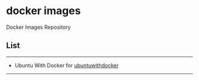 # docker images
Docker Images Repository

## List
---
- Ubuntu With Docker for [ubuntuwithdocker](https://github.com/yogiflogic/dockerimages/tree/ubuntuwithdocker)
---

